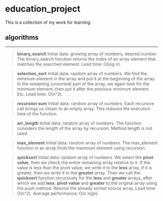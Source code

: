 # education_project
This is a collection of my work for learning.

## algorithms
---

>**binary_search**
Initial data: growing array of numbers, desired number.
The binary_search function returns the index of an array element that matches the searched element.
Lead time: O(log n).

>**selection_sort**
Initial data: random array of numbers.
We find the minimum element in the array and put it at the beginning of the array. In the remaining (unsorted) part of the array, we again look for the minimum element, then put it after the previous minimum element. Etc.
Lead time: O(n^2).

>**recursion sum**
Initial data: random array of numbers.
Each recursive call brings us closer to an empty array. This reduces the execution time of the function.

>**arr_length**
Initial data: random array of numbers.
The function considers the length of the array by recursion. Method length is not used.

>**max_element**
Initial data: random array of numbers.
The max_element function in an array finds the maximum element using recursion.

>**quicksort**
Initial data: random array of numbers.
We select the **pivot value**, then we check the entire remaining array relative to it. If the value is less than the pivot value, we write it to the **less** array, if it is greater, then we write it to the **greater** array. 
Then we call the **quicksort** function recursively for the **less** and **greater** arrays, after which we add **less**, **pivot value** and **greater** to the original array using the push method. Returns the already sorted source array.
Lead time: O(n^2).
Average performance: O(n logn)